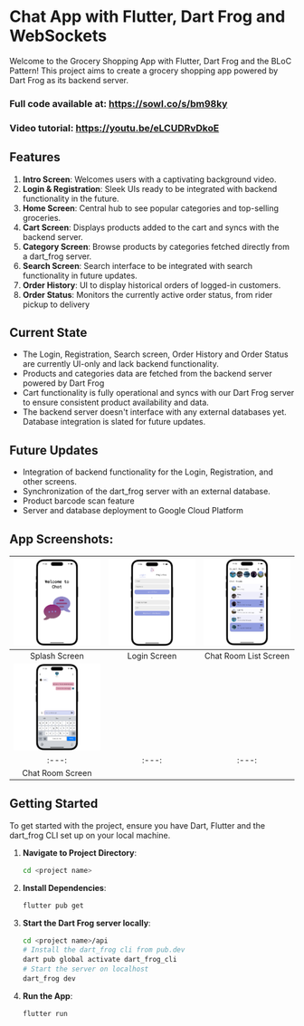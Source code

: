 # Chat App with Flutter, Dart Frog and WebSockets

Welcome to the Grocery Shopping App with Flutter, Dart Frog and the BLoC Pattern! This project aims to create a grocery shopping app powered by Dart Frog as its backend server.

### Full code available at: https://sowl.co/s/bm98ky
### Video tutorial: https://youtu.be/eLCUDRvDkoE

## Features

1. **Intro Screen**: Welcomes users with a captivating background video.
2. **Login & Registration**: Sleek UIs ready to be integrated with backend functionality in the future.
3. **Home Screen**: Central hub to see popular categories and top-selling groceries. 
4. **Cart Screen**: Displays products added to the cart and syncs with the backend server.
5. **Category Screen**: Browse products by categories fetched directly from a dart_frog server.
6. **Search Screen**: Search interface to be integrated with search functionality in future updates.
7. **Order History**: UI to display historical orders of logged-in customers. 
8. **Order Status**: Monitors the currently active order status, from rider pickup to delivery

## Current State

- The Login, Registration, Search screen, Order History and Order Status are currently UI-only and lack backend functionality.
- Products and categories data are fetched from the backend server powered by Dart Frog
- Cart functionality is fully operational and syncs with our Dart Frog server to ensure consistent product availability and data.
- The backend server doesn't interface with any external databases yet. Database integration is slated for future updates.

## Future Updates

- Integration of backend functionality for the Login, Registration, and other screens.
- Synchronization of the dart_frog server with an external database. 
- Product barcode scan feature
- Server and database deployment to Google Cloud Platform 


## App Screenshots: 
|![Intro](screenshots/chat_splash.png) | ![Login](screenshots/chat_login.png) | ![Chat Room Listing](screenshots/chat_chat_room_list.png) |
|:---:|:---:|:---:|
| Splash Screen  | Login Screen | Chat Room List Screen |
| ![Chat Room](screenshots/chat_chat_room.png) |  |  |
|:---:|:---:|:---:|
| Chat Room Screen | | |


## Getting Started

To get started with the project, ensure you have Dart, Flutter and the dart_frog CLI set up on your local machine.

1. **Navigate to Project Directory**:
    ```bash
    cd <project name>
    ```

2. **Install Dependencies**:
    ```bash
    flutter pub get
    ```

3. **Start the Dart Frog server locally**:
    ```bash
    cd <project name>/api
    # Install the dart_frog cli from pub.dev
    dart pub global activate dart_frog_cli
    # Start the server on localhost
    dart_frog dev
    ```

4. **Run the App**:
    ```bash
    flutter run
    ```


